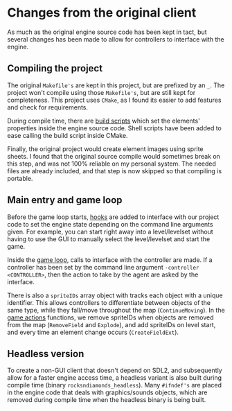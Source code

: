 
# Changes from the original client
As much as the original engine source code has been kept in tact, but several changes has been made to allow for controllers to interface with the engine.

## Compiling the project
The original `Makefile's` are kept in this project, but are prefixed by an `_`. The project won't compile using those `Makefile's`, but are still kept for completeness. This project uses `CMake`, as I found its easier to add features and check for requirements.

During compile time, there are [build scripts](../build-scripts/create_elemet_defs.pl) which set the elements' properties inside the engine source code. Shell scripts have been added to ease calling the build script inside CMake.

Finally, the original project would create element images using sprite sheets. I found that the original source compile would sometimes break on this step, and was not 100% reliable on my personal system. The needed files are already included, and that step is now skipped so that compiling is portable. 

## Main entry and game loop
Before the game loop starts, [hooks](../src/main.c) are added to interface with our project code to set the engine state depending on the command line arguments given. For example, you can start right away into a level/levelset without having to use the GUI to manually select the level/levelset and start the game. 

Inside the [game loop](../src/events.c), calls to interface with the controller are made. If a controller has been set by the command line argument `-controller <CONTROLLER>`, then the action to take by the agent are asked by the interface. 

There is also a `spriteIDs` array object with tracks each object with a unique identifier. This allows controllers to differentiate between objects of the same type, while they fall/move throughout the map (`ContinueMoving`). In the [game actions](../src/game.c) functions, we remove spriteIDs when objects are removed from the map (`RemoveField` and `Explode`), and add spriteIDs on level start, and every time an element change occurs (`CreateFieldExt`).

## Headless version
To create a non-GUI client that doesn't depend on SDL2, and subsequently allow for a faster engine access time, a headless variant is also built during compile time (binary `rocksndiamonds_headless`). Many `#ifndef's` are placed in the engine code that deals with graphics/sounds objects, which are removed during compile time when the headless binary is being built. 